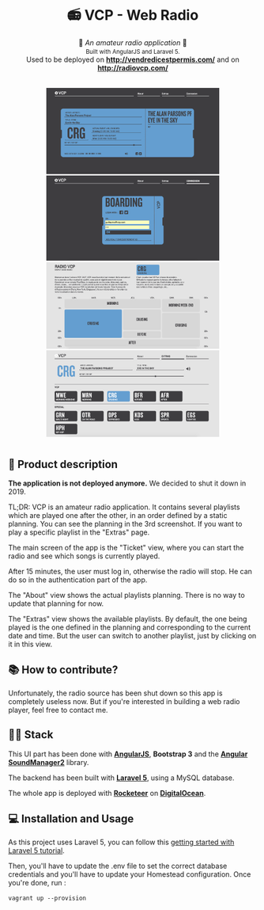<h1 align="center">📻 VCP - Web Radio</h1>

<p align="center">
  🎸 <i>An amateur radio application</i> 🎸
  <br>
  <small>Built with AngularJS and Laravel 5.</small>
  <br>
  Used to be deployed on <a href="http://vendredicestpermis.com/"><b>http://vendredicestpermis.com/</b></a> and on <a href="http://radiovcp.com/"><b>http://radiovcp.com/</b></a>
</p>

<p align="middle" style="margin-bottom:40px; margin-top:32px; width:100%;">
  <img src="./docs/images/ticket.png" width="350"/>
  <img src="./docs/images/boarding.png" width="350"/>
  <img src="./docs/images/about.png" width="350"/>
  <img src="./docs/images/extras.png" width="350"/>
</p>

## 🧸 Product description

**The application is not deployed anymore.** We decided to shut it down in 2019.

TL;DR: VCP is an amateur radio application. It contains several playlists which are played one after the other, in an order defined by a static planning. You can see the planning in the 3rd screenshot. If you want to play a specific playlist in the "Extras" page.

The main screen of the app is the "Ticket" view, where you can start the radio and see which songs is currently played.

After 15 minutes, the user must log in, otherwise the radio will stop. He can do so in the authentication part of the app.

The "About" view shows the actual playlists planning. There is no way to update that planning for now.

The "Extras" view shows the available playlists. By default, the one being played is the one defined in the planning and corresponding to the current date and time. But the user can switch to another playlist, just by clicking on it in this view.

## 📚 How to contribute?

Unfortunately, the radio source has been shut down so this app is completely useless now. But if you're interested in building a web radio player, feel free to contact me.

## 👨‍💻 Stack

This UI part has been done with **[AngularJS](https://angularjs.org/)**, **Bootstrap 3** and the **[Angular SoundManager2](http://perminder-klair.github.io/angular-soundmanager2/)** library.

The backend has been built with **[Laravel 5](https://laravel.com/)**, using a MySQL database.

The whole app is deployed with **[Rocketeer](http://rocketeer.autopergamene.eu/)** on **[DigitalOcean](https://www.digitalocean.com/)**.

## 💻 Installation and Usage
As this project uses Laravel 5, you can follow this [getting started with Laravel 5 tutorial](https://laravel.com/docs/5.1/quickstart). 

Then, you'll have to update the .env file to set the correct database credentials and you'll have to update your Homestead configuration. Once you're done, run : 
```
vagrant up --provision
```








